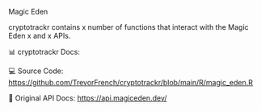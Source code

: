 Magic Eden

cryptotrackr contains x number of functions that interact with the Magic Eden x and x APIs.

📊 cryptotrackr Docs: 


💻 Source Code: https://github.com/TrevorFrench/cryptotrackr/blob/main/R/magic_eden.R


🏢 Original API Docs: https://api.magiceden.dev/
